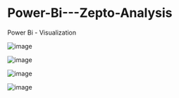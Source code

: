 # Power-Bi---Zepto-Analysis
Power Bi - Visualization

![image](https://github.com/user-attachments/assets/9d1e5520-e83f-4485-be6f-a6d746c6c8e4)

![image](https://github.com/user-attachments/assets/088874d6-3a4f-4efc-b3e1-678a1702696c)

![image](https://github.com/user-attachments/assets/f4946bab-e5f7-4875-ab25-bfaf76d834b7)

![image](https://github.com/user-attachments/assets/6bfe3dfa-c0ff-49fc-8200-1e09dbbc92da)
